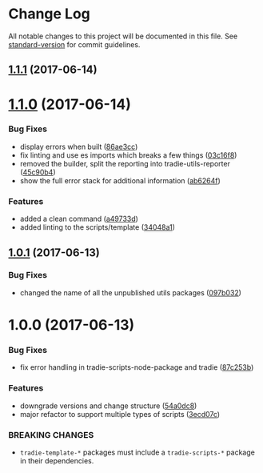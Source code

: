 # Change Log

All notable changes to this project will be documented in this file.
See [standard-version](https://github.com/conventional-changelog/standard-version) for commit guidelines.

<a name="1.1.1"></a>
## [1.1.1](https://github.com/jameslnewell/tradie-v4/compare/tradie-scripts-node-package@1.1.0...tradie-scripts-node-package@1.1.1) (2017-06-14)




<a name="1.1.0"></a>
# [1.1.0](https://github.com/jameslnewell/tradie-v4/compare/tradie-scripts-node-package@1.0.1...tradie-scripts-node-package@1.1.0) (2017-06-14)


### Bug Fixes

* display errors when built ([86ae3cc](https://github.com/jameslnewell/tradie-v4/commit/86ae3cc))
* fix linting and use es imports which breaks a few things ([03c16f8](https://github.com/jameslnewell/tradie-v4/commit/03c16f8))
* removed the builder, split the reporting into tradie-utils-reporter ([45c90b4](https://github.com/jameslnewell/tradie-v4/commit/45c90b4))
* show the full error stack for additional information ([ab6264f](https://github.com/jameslnewell/tradie-v4/commit/ab6264f))


### Features

* added a clean command ([a49733d](https://github.com/jameslnewell/tradie-v4/commit/a49733d))
* added linting to the scripts/template ([34048a1](https://github.com/jameslnewell/tradie-v4/commit/34048a1))




<a name="1.0.1"></a>
## [1.0.1](https://github.com/jameslnewell/tradie-v4/compare/tradie-scripts-node-package@1.0.0...tradie-scripts-node-package@1.0.1) (2017-06-13)


### Bug Fixes

* changed the name of all the unpublished utils packages ([097b032](https://github.com/jameslnewell/tradie-v4/commit/097b032))




<a name="1.0.0"></a>
# 1.0.0 (2017-06-13)


### Bug Fixes

* fix error handling in tradie-scripts-node-package and tradie ([87c253b](https://github.com/jameslnewell/tradie-v4/commit/87c253b))


### Features

* downgrade versions and change structure ([54a0dc8](https://github.com/jameslnewell/tradie-v4/commit/54a0dc8))
* major refactor to support multiple types of scripts ([3ecd07c](https://github.com/jameslnewell/tradie-v4/commit/3ecd07c))


### BREAKING CHANGES

* `tradie-template-*` packages must include a `tradie-scripts-*` package in their dependencies.
